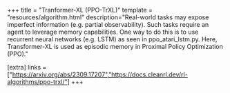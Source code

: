 +++
title = "Tranformer-XL (PPO-TrXL)"
template = "resources/algorithm.html"
description="Real-world tasks may expose imperfect information (e.g. partial observability). Such tasks require an agent to leverage memory capabilities. One way to do this is to use recurrent neural networks (e.g. LSTM) as seen in  ppo_atari_lstm.py. Here, Transformer-XL is used as episodic memory in Proximal Policy Optimization (PPO)."

[extra]
links = ["https://arxiv.org/abs/2309.17207","https://docs.cleanrl.dev/rl-algorithms/ppo-trxl/"]
+++
